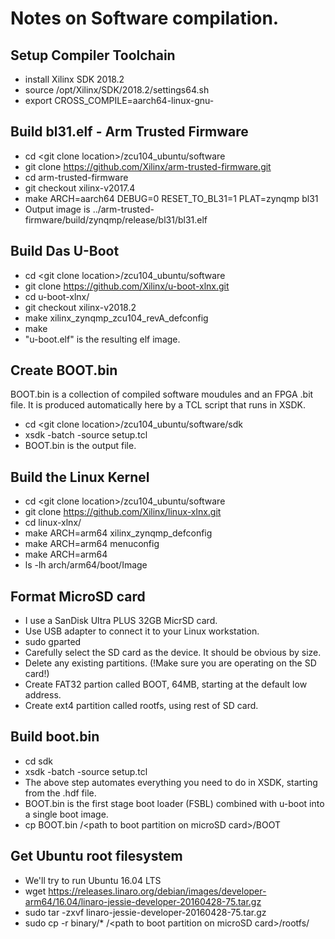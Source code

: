 # Notes on Software compilation.

## Setup Compiler Toolchain
- install Xilinx SDK 2018.2
- source /opt/Xilinx/SDK/2018.2/settings64.sh
- export CROSS_COMPILE=aarch64-linux-gnu-
## Build bl31.elf - Arm Trusted Firmware
- cd \<git clone location\>/zcu104_ubuntu/software
- git clone https://github.com/Xilinx/arm-trusted-firmware.git
- cd arm-trusted-firmware
- git checkout xilinx-v2017.4
- make ARCH=aarch64 DEBUG=0 RESET_TO_BL31=1 PLAT=zynqmp bl31
- Output image is ../arm-trusted-firmware/build/zynqmp/release/bl31/bl31.elf
## Build Das U-Boot
- cd \<git clone location\>/zcu104_ubuntu/software
- git clone https://github.com/Xilinx/u-boot-xlnx.git
- cd u-boot-xlnx/
- git checkout xilinx-v2018.2
- make  xilinx_zynqmp_zcu104_revA_defconfig
- make
- "u-boot.elf" is the resulting elf image.
## Create BOOT.bin
BOOT.bin is a collection of compiled software moudules and an FPGA .bit file. It is produced automatically here by a TCL script that runs in XSDK.
- cd \<git clone location\>/zcu104_ubuntu/software/sdk
- xsdk -batch -source setup.tcl
- BOOT.bin is the output file.
## Build the Linux Kernel
- cd \<git clone location\>/zcu104_ubuntu/software
- git clone https://github.com/Xilinx/linux-xlnx.git
- cd linux-xlnx/
- make ARCH=arm64 xilinx_zynqmp_defconfig
- make ARCH=arm64 menuconfig
- make ARCH=arm64
- ls -lh arch/arm64/boot/Image
## Format MicroSD card
- I use a SanDisk Ultra PLUS 32GB MicrSD card.
- Use USB adapter to connect it to your Linux workstation.
- sudo gparted
- Carefully select the SD card as the device.  It should be obvious by size.
- Delete any existing partitions. (!Make sure you are operating on the SD card!)
- Create FAT32 partion called BOOT, 64MB, starting at the default low address.
- Create ext4 partition called rootfs, using rest of SD card.
## Build boot.bin
- cd sdk
- xsdk -batch -source setup.tcl
- The above step automates everything you need to do in XSDK, starting from the .hdf file.
- BOOT.bin is the first stage boot loader (FSBL) combined with u-boot into a single boot image.
- cp BOOT.bin /\<path to boot partition on microSD card\>/BOOT
## Get Ubuntu root filesystem
- We'll try to run Ubuntu 16.04 LTS
- wget https://releases.linaro.org/debian/images/developer-arm64/16.04/linaro-jessie-developer-20160428-75.tar.gz
- sudo tar -zxvf linaro-jessie-developer-20160428-75.tar.gz
- sudo cp -r binary/* /\<path to boot partition on microSD card\>/rootfs/
